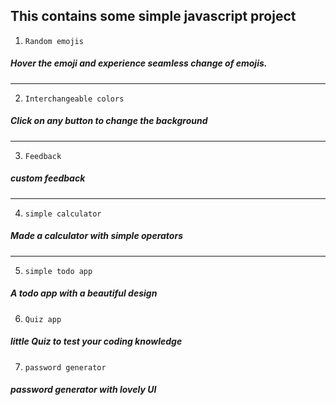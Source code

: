 ## This contains some simple javascript project

1.  `Random emojis`

##### Hover the emoji and experience seamless change of emojis.

---

2. `Interchangeable colors`

##### Click on any button to change the background

---

3. `Feedback`

##### custom feedback

---

4. `simple calculator`

##### Made a calculator with simple operators

---

5. `simple todo app`

##### A todo app with a beautiful design

6. `Quiz app`

##### little Quiz to test your coding knowledge

7. `password generator`

##### password generator with lovely UI
